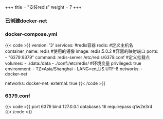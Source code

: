 +++
title = "安装redis"
weight = 7
+++

### 已创建docker-net
### docker-compose.yml
{{< code >}}
version: '3'
services:
  #redis容器
  redis:
    #定义主机名
    container_name: redis
    #使用的镜像
    image: redis:5.0.2
    #容器的映射端口
    ports:
      - "6379:6379"
    command: redis-server /etc/redis/6379.conf
    #定义挂载点
    volumes:
      - ./data:/data
      - ./conf:/etc/redis/
    #环境变量
    privileged: true
    environment:
      - TZ=Asia/Shanghai
      - LANG=en_US.UTF-8
    networks:
      - docker-net

networks:
  docker-net:
    external: true
{{< /code >}}

### 6379.conf
{{< code >}}
port 6379
bind 127.0.0.1
databases 16
requirepass q1w2e3r4
{{< /code >}}